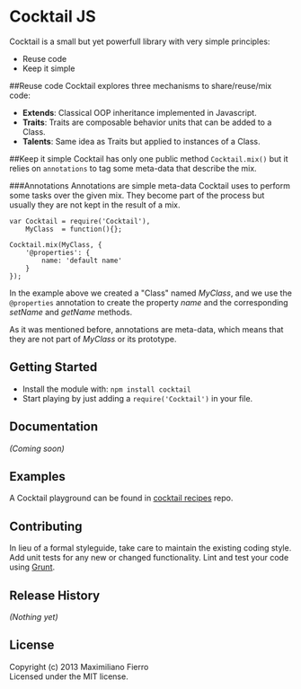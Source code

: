 # Cocktail JS

Cocktail is a small but yet powerfull library with very simple principles:

- Reuse code
- Keep it simple 

##Reuse code
Cocktail explores three mechanisms to share/reuse/mix code:

- **Extends**: Classical OOP inheritance implemented in Javascript.
- **Traits**: Traits are composable behavior units that can be added to a Class.
- **Talents**: Same idea as Traits but applied to instances of a Class.


##Keep it simple
Cocktail has only one public method `Cocktail.mix()` but it relies on `annotations` to tag some meta-data that describe the mix.

###Annotations
Annotations are simple meta-data Cocktail uses to perform some tasks over the given mix. They become part of the process but usually they are not kept in the result of a mix.

	var Cocktail = require('Cocktail'),
		MyClass  = function(){};
		
	Cocktail.mix(MyClass, {
		'@properties': {
			name: 'default name'
		}
	});	

In the example above we created a "Class" named _MyClass_, and we use the `@properties` annotation to create the property _name_ and the corresponding _setName_ and _getName_ methods.
 
As it was mentioned before, annotations are meta-data, which means that they are not part of _MyClass_ or its prototype. 


## Getting Started
- Install the module with: `npm install cocktail`
- Start playing by just adding a `require('Cocktail')` in your file.


## Documentation
_(Coming soon)_

## Examples
A Cocktail playground can be found in [cocktail recipes](https://github.com/CocktailJS/cocktail-recipes) repo.

## Contributing
In lieu of a formal styleguide, take care to maintain the existing coding style. Add unit tests for any new or changed functionality. Lint and test your code using [Grunt](http://gruntjs.com/).

## Release History
_(Nothing yet)_

## License
Copyright (c) 2013 Maximiliano Fierro  
Licensed under the MIT license.
